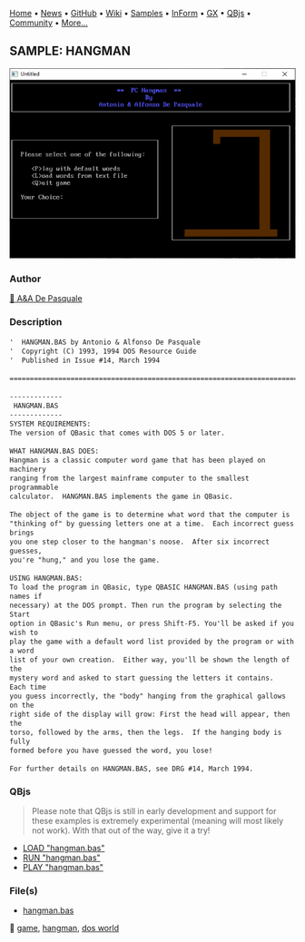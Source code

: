 [Home](https://qb64.com) • [News](../../news.md) • [GitHub](https://github.com/QB64Official/qb64) • [Wiki](https://github.com/QB64Official/qb64/wiki) • [Samples](../../samples.md) • [InForm](../../inform.md) • [GX](../../gx.md) • [QBjs](../../qbjs.md) • [Community](../../community.md) • [More...](../../more.md)

## SAMPLE: HANGMAN

![screenshot.png](img/screenshot.png)

### Author

[🐝 A&A De Pasquale](../a&a-de-pasquale.md) 

### Description

```text
'  HANGMAN.BAS by Antonio & Alfonso De Pasquale
'  Copyright (C) 1993, 1994 DOS Resource Guide
'  Published in Issue #14, March 1994

==============================================================================

-------------
 HANGMAN.BAS
-------------
SYSTEM REQUIREMENTS:
The version of QBasic that comes with DOS 5 or later.

WHAT HANGMAN.BAS DOES:
Hangman is a classic computer word game that has been played on machinery 
ranging from the largest mainframe computer to the smallest programmable 
calculator.  HANGMAN.BAS implements the game in QBasic.

The object of the game is to determine what word that the computer is 
"thinking of" by guessing letters one at a time.  Each incorrect guess brings 
you one step closer to the hangman's noose.  After six incorrect guesses, 
you're "hung," and you lose the game.

USING HANGMAN.BAS:
To load the program in QBasic, type QBASIC HANGMAN.BAS (using path names if 
necessary) at the DOS prompt. Then run the program by selecting the Start 
option in QBasic's Run menu, or press Shift-F5. You'll be asked if you wish to 
play the game with a default word list provided by the program or with a word 
list of your own creation.  Either way, you'll be shown the length of the 
mystery word and asked to start guessing the letters it contains.  Each time 
you guess incorrectly, the "body" hanging from the graphical gallows on the 
right side of the display will grow: First the head will appear, then the 
torso, followed by the arms, then the legs.  If the hanging body is fully 
formed before you have guessed the word, you lose!

For further details on HANGMAN.BAS, see DRG #14, March 1994.
```

### QBjs

> Please note that QBjs is still in early development and support for these examples is extremely experimental (meaning will most likely not work). With that out of the way, give it a try!

* [LOAD "hangman.bas"](https://qbjs.org/index.html?src=https://qb64.com/samples/hangman/src/hangman.bas)
* [RUN "hangman.bas"](https://qbjs.org/index.html?mode=auto&src=https://qb64.com/samples/hangman/src/hangman.bas)
* [PLAY "hangman.bas"](https://qbjs.org/index.html?mode=play&src=https://qb64.com/samples/hangman/src/hangman.bas)

### File(s)

* [hangman.bas](src/hangman.bas)

🔗 [game](../game.md), [hangman](../hangman.md), [dos world](../dos-world.md)
